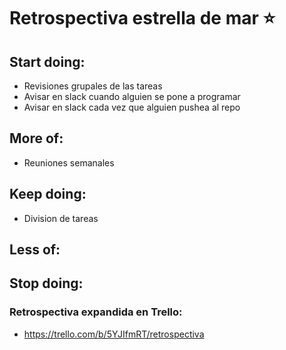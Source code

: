 # Retrospectiva estrella de mar :star:

## Start doing:

- Revisiones grupales de las tareas
- Avisar en slack cuando alguien se pone a programar
- Avisar en slack cada vez que alguien pushea al repo


## More of:

- Reuniones semanales

## Keep doing:

- Division de tareas

## Less of:

## Stop doing:


### Retrospectiva expandida en Trello:

- https://trello.com/b/5YJIfmRT/retrospectiva
